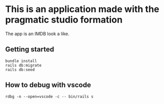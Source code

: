 # This is an application made with the pragmatic studio formation
The app is an IMDB look a like.
## Getting started
```
bundle install
rails db:migrate
rails db:seed
```

## How to debug with vscode

```
rdbg -n --open=vscode -c -- bin/rails s
```